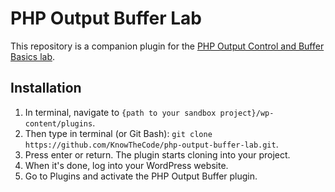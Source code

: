 # PHP Output Buffer Lab

This repository is a companion plugin for the [PHP Output Control and Buffer Basics lab](https://knowthecode.io/labs/php-output-control-buffer-basics).

## Installation

1. In terminal, navigate to `{path to your sandbox project}/wp-content/plugins`.
2. Then type in terminal (or Git Bash): `git clone https://github.com/KnowTheCode/php-output-buffer-lab.git`.
3. Press enter or return.  The plugin starts cloning into your project.
4. When it's done, log into your WordPress website.
5. Go to Plugins and activate the PHP Output Buffer plugin.
